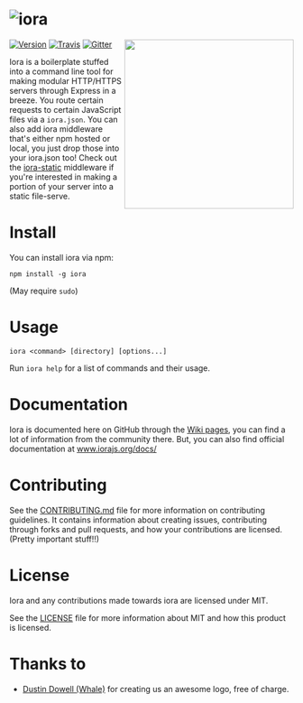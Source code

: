 ![iora][title-image]
====

<img align="right" height="300" src="http://i.imgur.com/a9f8cP8.jpg">

[![Version][npm-version-image]][npm-link]
[![Travis][travis-image]][travis-link]
[![Gitter][gitter-image]][gitter-link]

Iora is a boilerplate stuffed into a command line tool for making modular HTTP/HTTPS servers through Express in a breeze.  You route certain requests to certain JavaScript files via a `iora.json`.  You can also add iora middleware that's either npm hosted or local, you just drop those into your iora.json too!  Check out the [iora-static](https://github.com/iora/iora-static) middleware if you're interested in making a portion of your server into a static file-serve.

# Install
You can install iora via npm:

```
npm install -g iora
```
(May require `sudo`)

# Usage
```
iora <command> [directory] [options...]
```

Run `iora help` for a list of commands and their usage.

# Documentation
Iora is documented here on GitHub through the [Wiki pages](https://github.com/iora/iora/wiki), you can find a lot of information from the community there.  But, you can also find official documentation at www.iorajs.org/docs/

# Contributing
See the [CONTRIBUTING.md](CONTRIBUTING.md) file for more information on contributing guidelines.  It contains information about creating issues, contributing through forks and pull requests, and how your contributions are licensed. (Pretty important stuff!!)

# License
Iora and any contributions made towards iora are licensed under MIT.  

See the [LICENSE](LICENSE) file for more information about MIT and how this product is licensed.

# Thanks to
 - [Dustin Dowell (Whale)](https://github.com/dustindowell22) for creating us an awesome logo, free of charge.


 [travis-image]: https://travis-ci.org/iora/iora.svg?branch=master
 [npm-version-image]: https://badge.fury.io/js/iora.svg
 [gitter-image]: https://badges.gitter.im/Join%20Chat.svg
 [title-image]: http://i.imgur.com/0PSnkDt.png

 [travis-link]: https://travis-ci.org/iora/iora
 [npm-link]: https://www.npmjs.com/package/iora
 [gitter-link]: https://gitter.im/iora/iora
